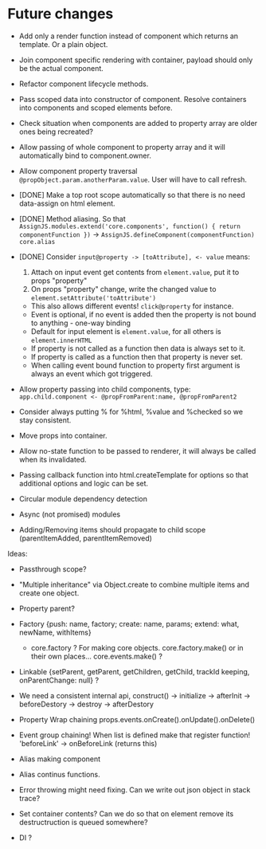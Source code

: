 # Future changes

* Add only a render function instead of component which returns an template. Or a plain object.
* Join component specific rendering with container, payload should only be the actual component.
* Refactor component lifecycle methods.
* Pass scoped data into constructor of component. Resolve containers into components and scoped elements before.
* Check situation when components are added to property array are older ones being recreated?
* Allow passing of whole component to property array and it will automatically bind to component.owner.
* Allow component property traversal `@propObject.param.anotherParam.value`. User will have to call refresh.
* [DONE] Make a top root scope automatically so that there is no need data-assign on html element.
* [DONE] Method aliasing. So that `AssignJS.modules.extend('core.components', function() { return componentFunction })` -> `AssignJS.defineComponent(componentFunction)` `core.alias`
* [DONE] Consider `input@property -> [toAttribute], <- value` means:
    1. Attach on input event get contents from `element.value`, put it to props "property"
    2. On props "property" change, write the changed value to `element.setAttribute('toAttribute')`
    * This also allows different events! `click@property` for instance.
    * Event is optional, if no event is added then the property is not bound to anything - one-way binding
    * Default for input element is `element.value`, for all others is `element.innerHTML`
    * If property is not called as a function then data is always set to it.
    * If property is called as a function then that property is never set.
    * When calling event bound function to property first argument is always an event which got triggered.

* Allow property passing into child components, type: `app.child.component <- @propFromParent:name, @propFromParent2`
* Consider always putting % for %html, %value and %checked so we stay consistent.
* Move props into container.
* Allow no-state function to be passed to renderer, it will always be called when its invalidated.
* Passing callback function into html.createTemplate for options so that additional options and logic can be set.
* Circular module dependency detection
* Async (not promised) modules
* Adding/Removing items should propagate to child scope (parentItemAdded, parentItemRemoved)

Ideas:

* Passthrough scope?
* "Multiple inheritance" via Object.create to combine multiple items and create one object.

* Property parent?
* Factory {push: name, factory; create: name, params; extend: what, newName, withItems} 
    * core.factory ? For making core objects. core.factory.make() or in their own places... core.events.make() ?
* Linkable {setParent, getParent, getChildren, getChild, trackId keeping, onParentChange: null} ?
* We need a consistent internal api, construct() -> initialize -> afterInit -> beforeDestory -> destroy -> afterDestory
* Property Wrap chaining props.events.onCreate().onUpdate().onDelete()
* Event group chaining! When list is defined make that register function! 'beforeLink' -> onBeforeLink (returns this)
* Alias making component
* Alias continus functions.
* Error throwing might need fixing. Can we write out json object in stack trace?
* Set container contents? Can we do so that on element remove its destructruction is queued somewhere?
* DI ?